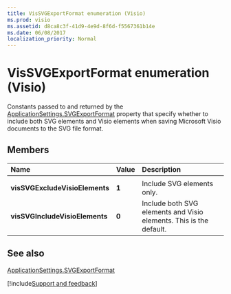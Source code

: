 ```yaml
---
title: VisSVGExportFormat enumeration (Visio)
ms.prod: visio
ms.assetid: d8ca8c3f-41d9-4e9d-8f6d-f5567361b14e
ms.date: 06/08/2017
localization_priority: Normal
---
```



# VisSVGExportFormat enumeration (Visio)

Constants passed to and returned by the [ApplicationSettings.SVGExportFormat](Visio.applicationsettings.svgexportformat.md) property that specify whether to include both SVG elements and Visio elements when saving Microsoft Visio documents to the SVG file format.


## Members



|Name|Value|Description|
|:-----|:-----|:-----|
||||
| **visSVGExcludeVisioElements**| **1**|Include SVG elements only.|
| **visSVGIncludeVisioElements**| **0**|Include both SVG elements and Visio elements. This is the default.|

## See also


[ApplicationSettings.SVGExportFormat](Visio.applicationsettings.svgexportformat.md)

[!include[Support and feedback](~/includes/feedback-boilerplate.md)]